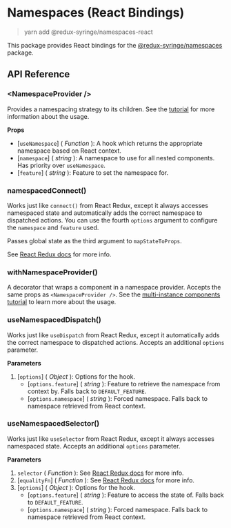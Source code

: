 # Namespaces (React Bindings)

> yarn add @redux-syringe/namespaces-react

This package provides React bindings for the [@redux-syringe/namespaces](/packages/namespaces) package.

## API Reference

### \<NamespaceProvider />

Provides a namespacing strategy to its children. See the [tutorial](/tutorial/02-namespacing?id=namespace-provider) for more information about the usage.

**Props**

- [`useNamespace`] \( _Function_ ): A hook which returns the appropriate namespace based on React context.
- [`namespace`] \( _string_ ): A namespace to use for all nested components. Has priority over `useNamespace`.
- [`feature`] \( _string_ ): Feature to set the namespace for.

### namespacedConnect()

Works just like `connect()` from React Redux, except it always accesses namespaced state and automatically adds the correct namespace to dispatched actions. You can use the fourth `options` argument to configure the `namespace` and `feature` used.

Passes global state as the third argument to `mapStateToProps`.

See [React Redux docs](https://react-redux.js.org/docs/api) for more info.

### withNamespaceProvider()

A decorator that wraps a component in a namespace provider. Accepts the same props as `<NamespaceProvider />`. See the [multi-instance components tutorial](/tutorial/03-multi-instance-components) to learn more about the usage.

### useNamespacedDispatch()

Works just like `useDispatch` from React Redux, except it automatically adds the correct namespace to dispatched actions. Accepts an additional `options` parameter.

**Parameters**

1. [`options`] \( _Object_ ): Options for the hook.
   - [`options.feature`] \( _string_ ): Feature to retrieve the namespace from context by. Falls back to `DEFAULT_FEATURE`.
   - [`options.namespace`] \( _string_ ): Forced namespace. Falls back to namespace retrieved from React context.

### useNamespacedSelector()

Works just like `useSelector` from React Redux, except it always accesses namespaced state. Accepts an additional `options` parameter.

**Parameters**

1. `selector` ( _Function_ ): See [React Redux docs](https://react-redux.js.org/api/hooks#useselector) for more info.
2. [`equalityFn`] \( _Function_ ): See [React Redux docs](https://react-redux.js.org/api/hooks#useselector) for more info.
3. [`options`] \( _Object_ ): Options for the hook.
   - [`options.feature`] \( _string_ ): Feature to access the state of. Falls back to `DEFAULT_FEATURE`.
   - [`options.namespace`] \( _string_ ): Forced namespace. Falls back to namespace retrieved from React context.
